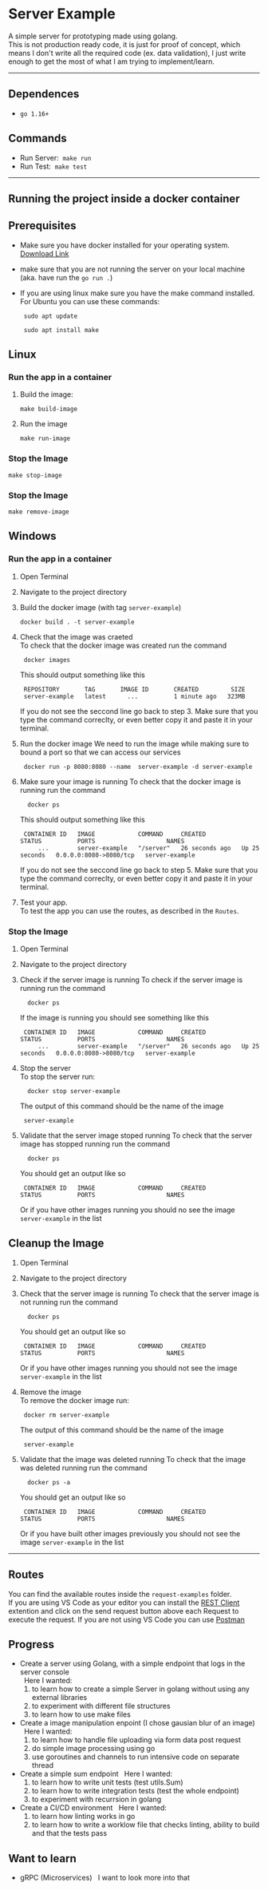 # Server Example

A simple server for prototyping made using golang.  
This is not production ready code, it is just for proof of concept, which means I don't write all the required code (ex. data validation), I just write enough to get the most of what I am trying to implement/learn.

---

## Dependences

- `go 1.16+`

## Commands

- Run Server: &nbsp;`make run`
- Run Test: &nbsp;`make test`

---

## Running the project inside a docker container

## Prerequisites

- Make sure you have docker installed for your operating system. [Download Link](https://docs.docker.com/get-docker/)
- make sure that you are not running the server on your local machine (aka. have run the `go run .`)
- If you are using linux make sure you have the make command installed.  
  For Ubuntu you can use these commands:

  ```
   sudo apt update

   sudo apt install make
  ```

## Linux

### Run the app in a container

1.  Build the image:
    ```
    make build-image
    ```
2.  Run the image

    ```
    make run-image
    ```

### Stop the Image

```
make stop-image
```

### Stop the Image

```
make remove-image
```

## Windows

### Run the app in a container

1. Open Terminal
2. Navigate to the project directory
3. Build the docker image (with tag `server-example`)

   ```console
   docker build . -t server-example
   ```

4. Check that the image was craeted  
   To check that the docker image was created run the command
   ```console
    docker images
   ```
   This should output something like this
   ```console
    REPOSITORY       TAG       IMAGE ID       CREATED         SIZE
    server-example   latest      ...          1 minute ago   323MB
   ```
   If you do not see the seccond line go back to step 3.
   Make sure that you type the command correclty, or even better copy it and paste it in your terminal.
5. Run the docker image
   We need to run the image while making sure to bound a port so that we can access our services
   ```console
    docker run -p 8080:8080 --name  server-example -d server-example
   ```
6. Make sure your image is running
   To check that the docker image is running run the command
   ```console
     docker ps
   ```
   This should output something like this
   ```console
    CONTAINER ID   IMAGE            COMMAND     CREATED          STATUS          PORTS                    NAMES
        ...        server-example   "/server"   26 seconds ago   Up 25 seconds   0.0.0.0:8080->8080/tcp   server-example
   ```
   If you do not see the seccond line go back to step 5.
   Make sure that you type the command correclty, or even better copy it and paste it in your terminal.
7. Test your app.  
   To test the app you can use the routes, as described in the `Routes`.

### Stop the Image

1. Open Terminal
2. Navigate to the project directory
3. Check if the server image is running
   To check if the server image is running run the command

   ```console
     docker ps
   ```

   If the image is running you should see something like this

   ```console
    CONTAINER ID   IMAGE            COMMAND     CREATED          STATUS          PORTS                    NAMES
        ...        server-example   "/server"   26 seconds ago   Up 25 seconds   0.0.0.0:8080->8080/tcp   server-example
   ```

4. Stop the server  
   To stop the server run:

   ```console
     docker stop server-example
   ```

   The output of this command should be the name of the image

   ```console
    server-example
   ```

5. Validate that the server image stoped running
   To check that the server image has stopped running run the command

   ```console
     docker ps
   ```

   You should get an output like so

   ```console
    CONTAINER ID   IMAGE            COMMAND     CREATED          STATUS          PORTS                    NAMES
   ```

   Or if you have other images running you should no see the image `server-example` in the list

## Cleanup the Image

1. Open Terminal
2. Navigate to the project directory
3. Check that the server image is running
   To check that the server image is not running run the command

   ```console
     docker ps
   ```

   You should get an output like so

   ```console
    CONTAINER ID   IMAGE            COMMAND     CREATED          STATUS          PORTS                    NAMES
   ```

   Or if you have other images running you should not see the image `server-example` in the list

4) Remove the image  
   To remove the docker image run:

   ```console
    docker rm server-example
   ```

   The output of this command should be the name of the image

   ```console
    server-example
   ```

5) Validate that the image was deleted running
   To check that the image was deleted running run the command

   ```console
     docker ps -a
   ```

   You should get an output like so

   ```console
    CONTAINER ID   IMAGE            COMMAND     CREATED          STATUS          PORTS                    NAMES
   ```

   Or if you have built other images previously you should not see the image `server-example` in the list

---

## Routes

You can find the available routes inside the `request-examples` folder.  
If you are using VS Code as your editor you can install the [REST Client](https://marketplace.visualstudio.com/items?itemName=humao.rest-client) extention and click on the send request button above each Request to execute the request.
If you are not using VS Code you can use [Postman](https://www.postman.com/)

## Progress

- Create a server using Golang, with a simple endpoint that logs in the server console  
  &nbsp; Here I wanted:
  1. to learn how to create a simple Server in golang without using any external libraries
  2. to experiment with different file structures
  3. to learn how to use make files
- Create a image manipulation enpoint (I chose gausian blur of an image)  
  &nbsp; Here I wanted:
  1. to learn how to handle file uploading via form data post request
  2. do simple image processing using go
  3. use goroutines and channels to run intensive code on separate thread
- Create a simple sum endpoint
  &nbsp; Here I wanted:
  1. to learn how to write unit tests (test utils.Sum)
  2. to learn how to write integration tests (test the whole endpoint)
  3. to experiment with recurrsion in golang
- Create a CI/CD environment
  &nbsp; Here I wanted:
  1. to learn how linting works in go
  2. to learn how to write a worklow file that checks linting, ability to build and that the tests pass

## Want to learn

- gRPC (Microservices)
  &nbsp; I want to look more into that
